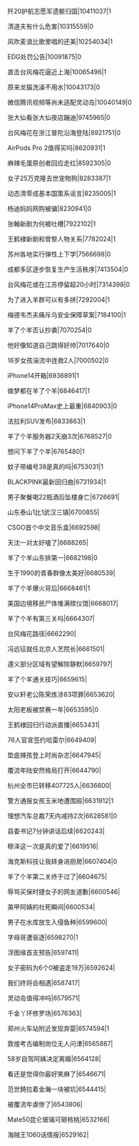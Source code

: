 歼20护航志愿军遗骸归国|10411037|1

清道夫有什么危害|10315559|0

风吹麦浪比歌里唱的还美|10254034|1

EDG处罚公告|10091875|0

直击台风梅花逼近上海|10065496|1

原来龙猫洗澡不用水|10043173|0

微信腾讯视频等尚未适配灵动岛|10040149|0

张大仙看张大仙夜店蹦迪|9745965|0

台风梅花在浙江普陀沿海登陆|8921751|0

AirPods Pro 2值得买吗|8620931|1

麻辣毛蛋原创者回应走红|8592305|0

女子25万克隆去世宠物狗|8283387|1

动态清零成基本国策系谣言|8235005|1

杨迪妈妈网购被骗|8230941|0

张翰新剧为何被吐槽|7922102|1

王鹤棣新剧和曾黎人物关系|7782024|1

苏州各地实行弹性上下学|7566698|0

成都多区逐步恢复生产生活秩序|7413504|0

台风梅花或在江苏停留超20小时|7314398|0

为了进入羊群可以有多拼|7292004|1

梅德韦杰夫痛斥乌安全保障草案|7184100|1

羊了个羊否认抄袭|7070254|0

他好像知道自己跳得好帅|7017640|0

16岁女孩湍流中连救2人|7000502|0

iPhone14开箱|6936891|1

做梦都在羊了个羊|6846417|1

iPhone14ProMax史上最重|6840903|0

法拉利SUV发布|6833863|1

羊了个羊服务器2天崩3次|6768527|0

想问下羊了个羊|6765480|1

蚊子带编号38是真的吗|6753031|1

BLACKPINK最新回归曲|6731934|1

男子聚餐喝22瓶酒后坠楼身亡|6726691|

山东泰山1比1武汉三镇|6700855|

CSGO首个中文音乐盒|6692598|

天沈一对太好嗑了|6688265|

羊了个羊山东排第一|6682198|0

生于1990的青春群像太美好|6680539|

羊了个羊爆火背后|6668461|1

美国边境移民尸体堆满殡仪馆|6668017|

羊了个羊有第三关吗|6664307|

台风梅花路径|6662290|

冯远征就任北京人艺院长|6661501|

遵义部分区域有望解除静默|6659797|

羊了个羊通关技巧|6659615|

安以轩老公陈荣炼涉83项罪|6653620|

太阳老板被禁赛一年|6653595|0

王鹤棣回归行动派直播|6653431|

76人官宣签约哈雷尔|6649409|

垫底辣孩登上时尚杂志|6647945|

覆流年陆安然格局打开|6644790|

杭州全市已转移407725人|6636600|

警方通报女孩玉米地遭围殴|6631912|1

理想汽车总裁7天内减持2次|6628581|0

县委书记7分钟讲话后续|6620243|

穆泽这一次是真的爱了|6619516|

海克斯科技让我转身进厨房|6607404|0

羊了个羊第二关终于过了|6604675|

辱骂买保时捷女子的网友道歉|6600546|

美甲阿姨的社死瞬间|6600534|

男子在水库放生入侵鱼种|6599600|

字母哥遭驱逐|6598270|1

浮图缘首支预告|6597411|

女子密码为6个0被盗走19万|6592624|

我们终将会相遇|6587417|

灵动岛值得冲吗|6579571|

千金丫环修罗场|6576363|

郑州火车站附近发现弃婴|6574594|1

敦煌考古编制岗位无人问津|6565887|

58岁自驾阿姨决定离婚|6564128|

看还是觉得你最好笑麻了|6546671|

范世錡拉着金瀚一块被坑|6544415|

被覆流年虐惨了|6543806|

Mate50昆仑玻璃可砸核桃|6532166|

海贼王1060话情报|6529162|

